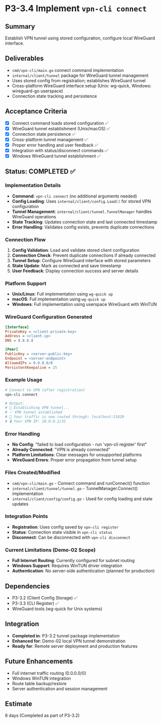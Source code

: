 # P3-3.4 Implement `vpn-cli connect`

## Summary
Establish VPN tunnel using stored configuration, configure local WireGuard interface.

## Deliverables
- `cmd/vpn-cli/main.go` connect command implementation
- `internal/client/tunnel` package for WireGuard tunnel management
- Uses stored config from registration; establishes WireGuard tunnel
- Cross-platform WireGuard interface setup (Unix: wg-quick, Windows: wireguard-go userspace)
- Connection state tracking and persistence

## Acceptance Criteria
- [x] Connect command loads stored configuration ✅
- [x] WireGuard tunnel establishment (Unix/macOS) ✅
- [x] Connection state persistence ✅
- [x] Cross-platform tunnel management ✅
- [x] Proper error handling and user feedback ✅
- [x] Integration with status/disconnect commands ✅
- [x] Windows WireGuard tunnel establishment ✅

## Status: **COMPLETED** ✅

### Implementation Details
- **Command**: `vpn-cli connect` (no additional arguments needed)
- **Config Loading**: Uses `internal/client/config.Load()` for stored VPN configuration
- **Tunnel Management**: `internal/client/tunnel.TunnelManager` handles WireGuard operations
- **State Tracking**: Updates connection state and last connected timestamp
- **Error Handling**: Validates config exists, prevents duplicate connections

### Connection Flow
1. **Config Validation**: Load and validate stored client configuration
2. **Connection Check**: Prevent duplicate connections if already connected
3. **Tunnel Setup**: Configure WireGuard interface with stored parameters
4. **State Update**: Mark as connected and save timestamp
5. **User Feedback**: Display connection success and server details

### Platform Support
- **Unix/Linux**: Full implementation using `wg-quick up`
- **macOS**: Full implementation using `wg-quick up`
- **Windows**: Full implementation using userspace WireGuard with WinTUN

### WireGuard Configuration Generated
```ini
[Interface]
PrivateKey = <client-private-key>
Address = <client-ip>
DNS = 8.8.8.8

[Peer]
PublicKey = <server-public-key>
Endpoint = <server-endpoint>
AllowedIPs = 0.0.0.0/0
PersistentKeepalive = 25
```

### Example Usage
```bash
# Connect to VPN (after registration)
vpn-cli connect

# Output:
# 🔗 Establishing VPN tunnel...
# ✅ VPN tunnel established
# 📍 Your traffic is now routed through: localhost:51820
# 🔒 Your VPN IP: 10.0.0.2/32
```

### Error Handling
- **No Config**: "failed to load configuration - run 'vpn-cli register' first"
- **Already Connected**: "VPN is already connected"
- **Platform Limitations**: Clear messages for unsupported platforms
- **WireGuard Errors**: Proper error propagation from tunnel setup

### Files Created/Modified
- `cmd/vpn-cli/main.go` - Connect command and runConnect() function
- `internal/client/tunnel/tunnel.go` - TunnelManager.Connect() implementation
- `internal/client/config/config.go` - Used for config loading and state updates

### Integration Points
- **Registration**: Uses config saved by `vpn-cli register`
- **Status**: Connection state visible in `vpn-cli status`
- **Disconnect**: Can be disconnected with `vpn-cli disconnect`

### Current Limitations (Demo-02 Scope)
- **Full Internet Routing**: Currently configured for subnet routing
- **Windows Support**: Requires WinTUN driver integration
- **Authentication**: No server-side authentication (planned for production)

## Dependencies
- P3-3.2 (Client Config Storage) ✅
- P3-3.3 (CLI Register) ✅
- WireGuard tools (wg-quick for Unix systems)

## Integration
- **Completed in**: P3-3.2 tunnel package implementation
- **Enhanced for**: Demo-02 local VPN tunnel demonstration
- **Ready for**: Remote server deployment and production features

## Future Enhancements
- Full internet traffic routing (0.0.0.0/0)
- Windows WinTUN integration
- Route table backup/restore
- Server authentication and session management

## Estimate
6 days (Completed as part of P3-3.2)




